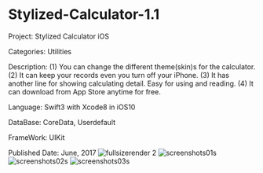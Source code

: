 # Stylized-Calculator-1.1
Project: Stylized Calculator iOS

Categories: Utilities

Description:
(1) You can change the different theme(skin)s for the calculator.
(2) It can keep your records even you turn off your iPhone.
(3) It has another line for showing calculating detail. Easy for using and reading.
(4) It can download from App Store anytime for free.

Language: Swift3 with Xcode8 in iOS10

DataBase: CoreData, Userdefault

FrameWork: UIKit

Published Date: June, 2017
![fullsizerender 2](https://user-images.githubusercontent.com/12676014/27502661-b6b7bdfe-5843-11e7-88c7-df04e56afeeb.jpg)
![screenshots01s](https://user-images.githubusercontent.com/12676014/27502623-684594ca-5843-11e7-946b-dd5413c21ca4.png)
![screenshots02s](https://user-images.githubusercontent.com/12676014/27502636-88130a94-5843-11e7-8612-cead187caaac.png)
![screenshots03s](https://user-images.githubusercontent.com/12676014/27502641-95b24976-5843-11e7-9f89-b513fe4d43b2.png)






